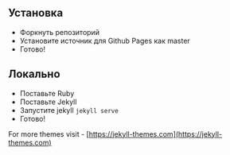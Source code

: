 ## Установка
* Форкнуть репозиторий
* Установите источник для Github Pages как master
* Готово!

## Локально
* Поставьте Ruby
* Поставьте Jekyll
* Запустите jekyll `jekyll serve`
* Готово!

For more themes visit - [https://jekyll-themes.com](https://jekyll-themes.com)
